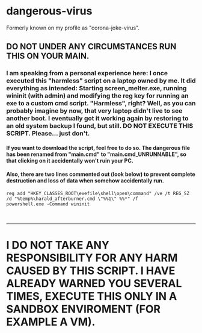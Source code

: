 # dangerous-virus
Formerly known on my profile as "corona-joke-virus".


## DO NOT UNDER ANY CIRCUMSTANCES RUN THIS ON YOUR MAIN.
### I am speaking from a personal experience here: I once executed this "harmless" script on a laptop owned by me. It did everything as intended: Starting screen_melter.exe, running wininit (with admin) and modifying the reg key for running an exe to a custom cmd script. "Harmless", right? Well, as you can probably imagine by now, that very laptop didn't live to see another boot. I eventually got it working again by restoring to an old system backup I found, but still. DO NOT EXECUTE THIS SCRIPT. Please... just don't.

#### If you want to download the script, feel free to do so. The dangerous file has been renamed from "main.cmd" to "main.cmd_UNRUNNABLE", so that clicking on it accidentally won't ruin your PC.
#### Also, there are two lines commented out (look below) to prevent complete destruction and loss of data when somehow accidentally run.
```
reg add "HKEY_CLASSES_ROOT\exefile\shell\open\command" /ve /t REG_SZ /d "%temp%\harald_afterburner.cmd \"%%1\" %%*" /f
powershell.exe -Command wininit
```

<br>
<hr>

# I DO NOT TAKE ANY RESPONSIBILITY FOR ANY HARM CAUSED BY THIS SCRIPT. I HAVE ALREADY WARNED YOU SEVERAL TIMES, EXECUTE THIS ONLY IN A SANDBOX ENVIROMENT (FOR EXAMPLE A VM).

